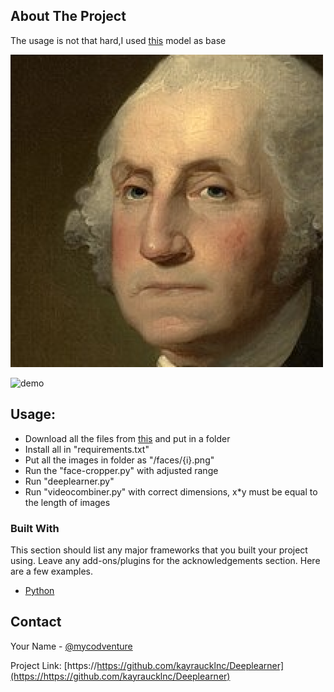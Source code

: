 <!-- Deeplearner -->

<!-- ABOUT THE PROJECT -->
## About The Project

The usage is not that hard,I used [this](https://github.com/AliaksandrSiarohin/first-order-model) model as base


![faceexample](https://github.com/kayraucklnc/Deeplearner/blob/master/Examples/faces/1.png)


![demo](https://raw.githubusercontent.com/kayraucklnc/Deeplearner/master/Examples/demo.gif)


## Usage:
* Download all the files from [this](https://github.com/AliaksandrSiarohin/first-order-model) and put in a folder
* Install all in "requirements.txt"
* Put all the images in folder as "/faces/{i}.png"
* Run the "face-cropper.py" with adjusted range
* Run "deeplearner.py"
* Run "videocombiner.py" with correct dimensions, x*y must be equal to the length of images

### Built With
This section should list any major frameworks that you built your project using. Leave any add-ons/plugins for the acknowledgements section. Here are a few examples.
* [Python](https://python.org)

<!-- CONTACT -->
## Contact

Your Name - [@mycodventure](https://twitter.com/mycodventure)

Project Link: [https://https://github.com/kayraucklnc/Deeplearner](https://https://github.com/kayraucklnc/Deeplearner)

